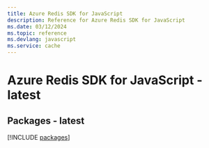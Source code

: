 ```yaml
---
title: Azure Redis SDK for JavaScript
description: Reference for Azure Redis SDK for JavaScript
ms.date: 03/12/2024
ms.topic: reference
ms.devlang: javascript
ms.service: cache
---
```

# Azure Redis SDK for JavaScript - latest
## Packages - latest
[!INCLUDE [packages](redis-index.md)]